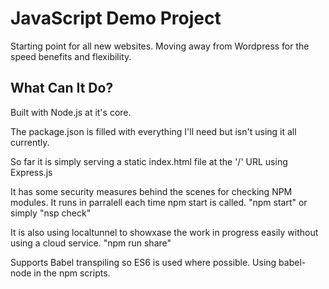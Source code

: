# JavaScript Demo Project
Starting point for all new websites. Moving away from Wordpress for the speed benefits and flexibility. 

## What Can It Do?
Built with Node.js at it's core.

The package.json is filled with everything I'll need but isn't using it all currently.

So far it is simply serving a static index.html file at the '/' URL using Express.js

It has some security measures behind the scenes for checking NPM modules.
It runs in parralell each time npm start is called.
"npm start" or simply "nsp check"

It is also using localtunnel to showxase the work in progress easily without using a cloud service.
"npm run share"

Supports Babel transpiling so ES6 is used where possible. Using babel-node in the npm scripts.
